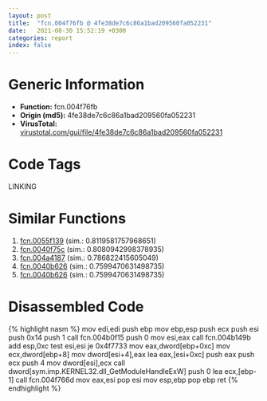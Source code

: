 ```yaml
---
layout: post
title:  "fcn.004f76fb @ 4fe38de7c6c86a1bad209560fa052231"
date:   2021-08-30 15:52:19 +0300
categories: report
index: false
---
```


# Generic Information
- **Function:** fcn.004f76fb
- **Origin (md5):** 4fe38de7c6c86a1bad209560fa052231
- **VirusTotal:** [virustotal.com/gui/file/4fe38de7c6c86a1bad209560fa052231][virustotal_ref]

# Code Tags
<span class="tag" id="LINKING">LINKING</span>


# Similar Functions

1. [fcn.0055f139][similar_1_ref] (sim.: 0.8119581757968651)
2. [fcn.0040f75c][similar_2_ref] (sim.: 0.8080942998378935)
3. [fcn.004a4187][similar_3_ref] (sim.: 0.786822415605049)
4. [fcn.0040b626][similar_4_ref] (sim.: 0.7599470631498735)
5. [fcn.0040b626][similar_5_ref] (sim.: 0.7599470631498735)


# Disassembled Code

{% highlight nasm %}
mov edi,edi
push ebp
mov ebp,esp
push ecx
push esi
push 0x14
push 1
call fcn.004b0f15
push 0
mov esi,eax
call fcn.004b149b
add esp,0xc
test esi,esi
je 0x4f7733
mov eax,dword[ebp+0xc]
mov ecx,dword[ebp+8]
mov dword[esi+4],eax
lea eax,[esi+0xc]
push eax
push ecx
push 4
mov dword[esi],ecx
call dword[sym.imp.KERNEL32.dll_GetModuleHandleExW]
push 0
lea ecx,[ebp-1]
call fcn.004f766d
mov eax,esi
pop esi
mov esp,ebp
pop ebp
ret 
{% endhighlight %}


[similar_1_ref]: /report/fcn.0055f139@9c2b894b84f59672d8be2e984066f76f
[similar_2_ref]: /report/fcn.0040f75c@b9bcb002212a6b3f234989f71e66f5f7
[similar_3_ref]: /report/fcn.004a4187@3b2d901eaca41ce14deca6a48c0c801a
[similar_4_ref]: /report/fcn.0040b626@b8b9b802e96d8e813c605554cf6f7018
[similar_5_ref]: /report/fcn.0040b626@617bd594ba13d0dcc08a315774c342d4
[virustotal_ref]: https://www.virustotal.com/gui/file/4fe38de7c6c86a1bad209560fa052231